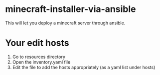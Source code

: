 # minecraft-installer-via-ansible
This will let you deploy a minecraft server through ansible.

# Your edit hosts
1. Go to resources directory
2. Open the inventory.yaml file
3. Edit the file to add the hosts appropriately (as a yaml list under hosts)